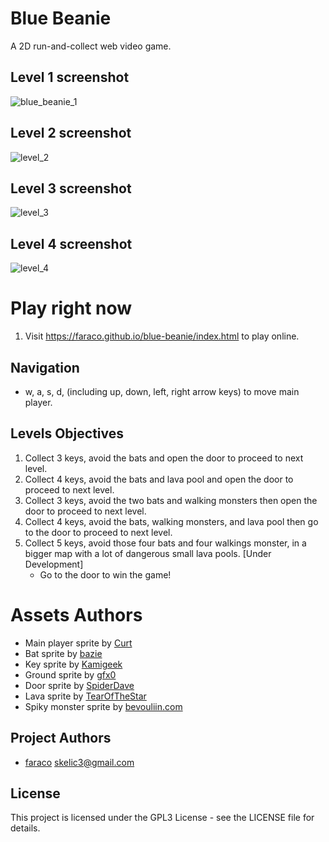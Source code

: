# Blue Beanie

A 2D run-and-collect web video game.

## Level 1 screenshot

![blue_beanie_1](https://user-images.githubusercontent.com/24475030/34360413-9db68dd6-ea9b-11e7-839c-646e9b486ebd.png)

## Level 2 screenshot

![level_2](https://user-images.githubusercontent.com/24475030/34401081-f154f990-ebd2-11e7-8aae-d07d29d8cbb1.png)

## Level 3 screenshot

![level_3](https://user-images.githubusercontent.com/24475030/34411767-f5281a98-ec13-11e7-85d6-e7bea66c7d6b.png)

## Level 4 screenshot

![level_4](https://user-images.githubusercontent.com/24475030/34413609-8e97521a-ec1f-11e7-86a6-218b2f377b67.png)

# Play right now

1. Visit https://faraco.github.io/blue-beanie/index.html to play online.

## Navigation

* w, a, s, d, (including up, down, left, right arrow keys) to move main player.

## Levels Objectives
1. Collect 3 keys, avoid the bats and open the door to proceed to next level.
2. Collect 4 keys, avoid the bats and lava pool and open the door to proceed to next level.
3. Collect 3 keys, avoid the two bats and walking monsters then open the door to proceed to next level.
4. Collect 4 keys, avoid the bats, walking monsters, and lava pool then go to the door to proceed to next level. 
5. Collect 5 keys, avoid those four bats and four walkings monster, in a bigger map with a lot of dangerous small lava pools. [Under Development]
    - Go to the door to win the game!


# Assets Authors

* Main player sprite by [Curt]( https://opengameart.org/content/rpg-character)
* Bat sprite by [bazie](https://opengameart.org/users/bagzie)
* Key sprite by [Kamigeek](https://opengameart.org/users/kamigeek)
* Ground sprite by [gfx0](https://opengameart.org/users/gfx0)
* Door sprite by [SpiderDave](https://opengameart.org/users/spiderdave)
* Lava sprite by [TearOfTheStar](https://opengameart.org/users/tearofthestar)
* Spiky monster sprite by [bevouliin.com](https://opengameart.org/users/bevouliincom)

## Project Authors

* [faraco](https://github.com/faraco) <skelic3@gmail.com>
        
## License

This project is licensed under the GPL3 License - see the LICENSE file for details.
    
